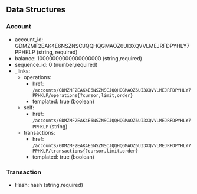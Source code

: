 ## Data Structures

### Account
+ account_id: GDMZMF2EAK4E6NSZNSCJQQHQGMAOZ6UI3XQVVLMEJRFDPYHLY7PPHKLP (string, required)
+ balance: 10000000000000000000 (string,required)
+ sequence_id: 0 (number,required)
+ _links: 
    + operations:
        + href: `/accounts/GDMZMF2EAK4E6NSZNSCJQQHQGMAOZ6UI3XQVVLMEJRFDPYHLY7PPHKLP/operations{?cursor,limit,order}`
        + templated: true (boolean)
    + self:
        + href: `/accounts/GDMZMF2EAK4E6NSZNSCJQQHQGMAOZ6UI3XQVVLMEJRFDPYHLY7PPHKLP` (string)
    + transactions:
        + href: `/accounts/GDMZMF2EAK4E6NSZNSCJQQHQGMAOZ6UI3XQVVLMEJRFDPYHLY7PPHKLP/transactions{?cursor,limit,order}` 
        + templated: true (boolean)

### Transaction
+ Hash: hash (string,required)
